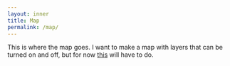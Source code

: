 ```yaml
---
layout: inner
title: Map
permalink: /map/
---
```


This is where the map goes. I want to make a map with layers that can be turned on and off, but for now [this](https://www.uturn.co.nz) will have to do.
